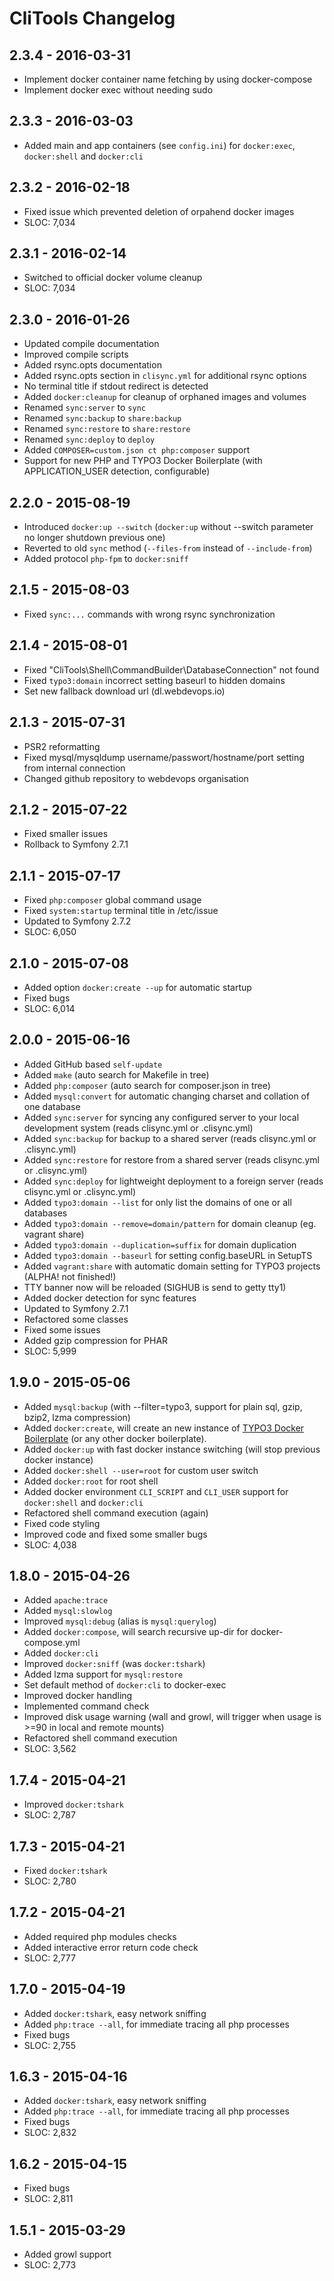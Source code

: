 CliTools Changelog
==================

2.3.4 - 2016-03-31
------------------
- Implement docker container name fetching by using docker-compose
- Implement docker exec without needing sudo

2.3.3 - 2016-03-03
------------------
- Added main and app containers (see `config.ini`) for `docker:exec`, `docker:shell` and `docker:cli`

2.3.2 - 2016-02-18
------------------
- Fixed issue which prevented deletion of orpahend docker images 
- SLOC: 7,034

2.3.1 - 2016-02-14
------------------
- Switched to official docker volume cleanup
- SLOC: 7,034

2.3.0 - 2016-01-26
------------------
- Updated compile documentation
- Improved compile scripts
- Added rsync.opts documentation
- Added rsync.opts section in `clisync.yml` for additional rsync options
- No terminal title if stdout redirect is detected
- Added `docker:cleanup` for cleanup of orphaned images and volumes
- Renamed `sync:server` to `sync`
- Renamed `sync:backup` to `share:backup`
- Renamed `sync:restore` to `share:restore`
- Renamed `sync:deploy` to `deploy`
- Added `COMPOSER=custom.json ct php:composer` support
- Support for new PHP and TYPO3 Docker Boilerplate (with APPLICATION_USER detection, configurable)

2.2.0 - 2015-08-19
------------------
- Introduced `docker:up --switch` (`docker:up` without --switch parameter no longer shutdown previous one)
- Reverted to old `sync` method (`--files-from` instead of `--include-from`)
- Added protocol `php-fpm` to `docker:sniff`

2.1.5 - 2015-08-03
------------------
- Fixed `sync:...` commands with wrong rsync synchronization

2.1.4 - 2015-08-01
------------------
- Fixed "CliTools\Shell\CommandBuilder\DatabaseConnection" not found
- Fixed `typo3:domain` incorrect setting baseurl to hidden domains
- Set new fallback download url (dl.webdevops.io)

2.1.3 - 2015-07-31
------------------
- PSR2 reformatting
- Fixed mysql/mysqldump username/passwort/hostname/port setting from internal connection
- Changed github repository to webdevops organisation

2.1.2 - 2015-07-22
------------------
- Fixed smaller issues
- Rollback to Symfony 2.7.1

2.1.1 - 2015-07-17
------------------
- Fixed `php:composer` global command usage
- Fixed `system:startup` terminal title in /etc/issue
- Updated to Symfony 2.7.2
- SLOC: 6,050

2.1.0 - 2015-07-08
------------------
- Added option `docker:create --up` for automatic startup
- Fixed bugs
- SLOC: 6,014

2.0.0 - 2015-06-16
------------------
- Added GitHub based `self-update`
- Added `make` (auto search for Makefile in tree)
- Added `php:composer` (auto search for composer.json in tree)
- Added `mysql:convert` for automatic changing charset and collation of one database
- Added `sync:server` for syncing any configured server to your local development system (reads clisync.yml or .clisync.yml)
- Added `sync:backup` for backup to a shared server (reads clisync.yml or .clisync.yml)
- Added `sync:restore` for restore from a shared server (reads clisync.yml or .clisync.yml)
- Added `sync:deploy` for lightweight deployment to a foreign server (reads clisync.yml or .clisync.yml)
- Added `typo3:domain --list` for only list the domains of one or all databases
- Added `typo3:domain --remove=domain/pattern` for domain cleanup (eg. vagrant share)
- Added `typo3:domain --duplication=suffix` for domain duplication
- Added `typo3:domain --baseurl` for setting config.baseURL in SetupTS
- Added `vagrant:share` with automatic domain setting for TYPO3 projects (ALPHA! not finished!)
- TTY banner now will be reloaded (SIGHUB is send to getty tty1)
- Added docker detection for sync features
- Updated to Symfony 2.7.1
- Refactored some classes
- Fixed some issues
- Added gzip compression for PHAR
- SLOC: 5,999

1.9.0 - 2015-05-06
------------------
- Added `mysql:backup` (with --filter=typo3, support for plain sql, gzip, bzip2, lzma compression)
- Added `docker:create`, will create an new instance of [TYPO3 Docker Boilerplate](https://github.com/mblaschke/TYPO3-docker-boilerplate) (or any other docker boilerplate).
- Added `docker:up` with fast docker instance switching (will stop previous docker instance)
- Added `docker:shell --user=root` for custom user switch
- Added `docker:root` for root shell
- Added docker environment `CLI_SCRIPT` and `CLI_USER` support for `docker:shell` and `docker:cli`
- Refactored shell command execution (again)
- Fixed code styling
- Improved code and fixed some smaller bugs
- SLOC: 4,038

1.8.0 - 2015-04-26
------------------
- Added `apache:trace`
- Added `mysql:slowlog`
- Improved `mysql:debug` (alias is `mysql:querylog`)
- Added `docker:compose`, will search recursive up-dir for docker-compose.yml
- Added `docker:cli`
- Improved `docker:sniff` (was `docker:tshark`)
- Added lzma support for `mysql:restore`
- Set default method of `docker:cli` to docker-exec
- Improved docker handling
- Implemented command check
- Improved disk usage warning (wall and growl, will trigger when usage is >=90 in local and remote mounts)
- Refactored shell command execution
- SLOC: 3,562

1.7.4 - 2015-04-21
------------------
- Improved `docker:tshark`
- SLOC: 2,787

1.7.3 - 2015-04-21
------------------
- Fixed `docker:tshark`
- SLOC: 2,780

1.7.2 - 2015-04-21
------------------
- Added required php modules checks
- Added interactive error return code check
- SLOC: 2,777

1.7.0 - 2015-04-19
------------------
- Added `docker:tshark`, easy network sniffing
- Added `php:trace --all`, for immediate tracing all php processes
- Fixed bugs
- SLOC: 2,755

1.6.3 - 2015-04-16
------------------
- Added `docker:tshark`, easy network sniffing
- Added `php:trace --all`, for immediate tracing all php processes
- Fixed bugs
- SLOC: 2,832

1.6.2 - 2015-04-15
------------------
- Fixed bugs
- SLOC: 2,811

1.5.1 - 2015-03-29
------------------
- Added growl support
- SLOC: 2,773

